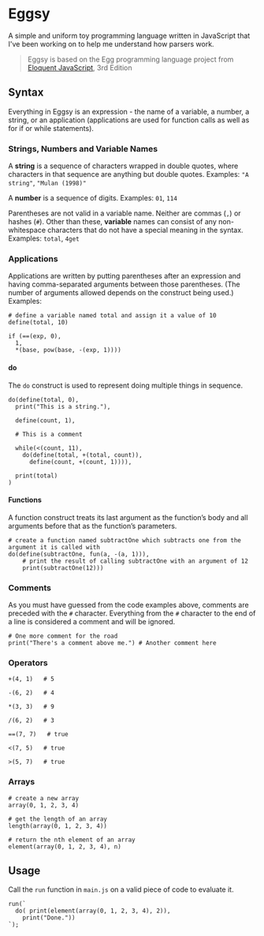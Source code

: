 # Eggsy

A simple and uniform toy programming language written in JavaScript that I've been working on to help me understand how parsers work.

> Eggsy is based on the Egg programming language project from [Eloquent JavaScript](https://github.com/marijnh/Eloquent-JavaScript), 3rd Edition

## Syntax

Everything in Eggsy is an expression - the name of a variable, a number, a string, or an application (applications are used for function calls as well as for if or while statements).

### Strings, Numbers and Variable Names

A **string** is a sequence of characters wrapped in double quotes, where characters in that sequence are anything but double quotes. Examples: `"A string"`, `"Mulan (1998)"`

A **number** is a sequence of digits. Examples: `01`, `114`

Parentheses are not valid in a variable name. Neither are commas (`,`) or hashes (`#`). Other than these, **variable** names can consist of any non-whitespace characters that do not have a special meaning in the syntax. Examples: `total`, `4get`

### Applications

Applications are written by putting parentheses after an expression and having comma-separated arguments between those parentheses. (The number of arguments allowed depends on the construct being used.) Examples: 

```
# define a variable named total and assign it a value of 10
define(total, 10)

if (==(exp, 0),
  1,
  *(base, pow(base, -(exp, 1))))
```

#### do

The `do` construct is used to represent doing multiple things in sequence.

```
do(define(total, 0),
  print("This is a string."),

  define(count, 1),

  # This is a comment

  while(<(count, 11),
    do(define(total, +(total, count)),
      define(count, +(count, 1)))),

  print(total)
)
```

#### Functions
A function construct treats its last argument as the function’s body and all arguments before that as the function’s parameters.

```
# create a function named subtractOne which subtracts one from the argument it is called with
do(define(subtractOne, fun(a, -(a, 1))),
    # print the result of calling subtractOne with an argument of 12
    print(subtractOne(12)))
```

### Comments

As you must have guessed from the code examples above, comments are preceded with the `#` character. Everything from the `#` character to the end of a line is considered a comment and will be ignored.

```
# One more comment for the road
print("There's a comment above me.") # Another comment here 
```

### Operators

```
+(4, 1)   # 5

-(6, 2)   # 4

*(3, 3)   # 9

/(6, 2)   # 3

==(7, 7)   # true

<(7, 5)   # true

>(5, 7)   # true
```

### Arrays

```
# create a new array
array(0, 1, 2, 3, 4)

# get the length of an array
length(array(0, 1, 2, 3, 4))

# return the nth element of an array
element(array(0, 1, 2, 3, 4), n)
```

## Usage

Call the `run` function in `main.js` on a valid piece of code to evaluate it.

```
run(`
  do( print(element(array(0, 1, 2, 3, 4), 2)),
    print("Done."))
`);
```
